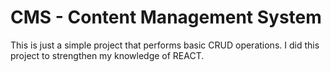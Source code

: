 # CMS - Content Management System
This is just a simple project that performs basic CRUD operations.
I did this project to strengthen my knowledge of REACT.